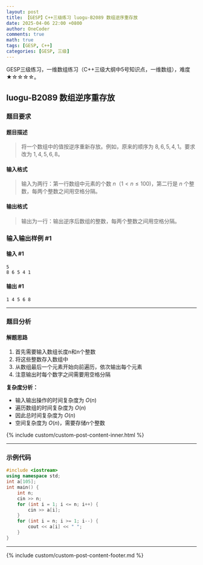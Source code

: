 ```yaml
---
layout: post
title: 【GESP】C++三级练习 luogu-B2089 数组逆序重存放
date: 2025-04-06 22:00 +0800
author: OneCoder
comments: true
math: true
tags: [GESP, C++]
categories: [GESP, 三级]
---
```

GESP三级练习，一维数组练习（C++三级大纲中5号知识点，一维数组），难度★☆☆☆☆。

<!--more-->

## luogu-B2089 数组逆序重存放

### 题目要求

#### 题目描述

>将一个数组中的值按逆序重新存放。例如，原来的顺序为 $8,6,5,4,1$。要求改为 $1,4,5,6,8$。

#### 输入格式

>输入为两行：第一行数组中元素的个数 $n$（$1 \lt n \le 100$)，第二行是 $n$ 个整数，每两个整数之间用空格分隔。

#### 输出格式

>输出为一行：输出逆序后数组的整数，每两个整数之间用空格分隔。

### 输入输出样例 #1

#### 输入 #1

```console
5
8 6 5 4 1
```

#### 输出 #1

```console
1 4 5 6 8
```

---

### 题目分析

#### 解题思路

1. 首先需要输入数组长度n和n个整数
2. 将这些整数存入数组中
3. 从数组最后一个元素开始向前遍历，依次输出每个元素
4. 注意输出时每个数字之间需要用空格分隔

**复杂度分析：**

- 输入输出操作的时间复杂度为 $O(n)$
- 遍历数组的时间复杂度为 $O(n)$
- 因此总时间复杂度为 $O(n)$
- 空间复杂度为 $O(n)$，需要存储n个整数
  
{% include custom/custom-post-content-inner.html %}

---

### 示例代码

```cpp
#include <iostream>
using namespace std;
int a[105];
int main() {
    int n;
    cin >> n;
    for (int i = 1; i <= n; i++) {
        cin >> a[i];
    }
    for (int i = n; i >= 1; i--) {
        cout << a[i] << " ";
    }
}
```

---

{% include custom/custom-post-content-footer.md %}
